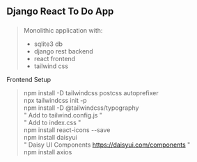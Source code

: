 ## Django React To Do App
###

> Monolithic application with:
> - sqlite3 db
> - django rest backend
> - react frontend
> - tailwind css



Frontend Setup
> npm install -D tailwindcss postcss autoprefixer  
> npx tailwindcss init -p  
> npm install -D @tailwindcss/typography  
> " Add to tailwind.config.js "  
> " Add to index.css "  
> npm install react-icons --save  
> npm install daisyui  
> " Daisy UI Components https://daisyui.com/components "  
> npm install axios  
